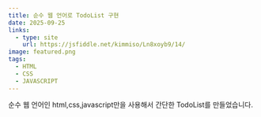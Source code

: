 ```yaml
---
title: 순수 웹 언어로 TodoList 구현
date: 2025-09-25
links:
  - type: site
    url: https://jsfiddle.net/kimmiso/Ln8xoyb9/14/
image: featured.png  
tags:
  - HTML
  - CSS
  - JAVASCRIPT
---
```


순수 웹 언어인 html,css,javascript만을 사용해서 간단한 TodoList를 만들었습니다.

<!--more-->
